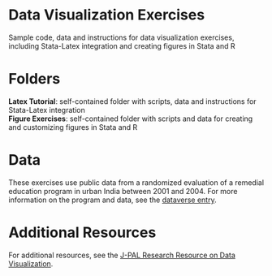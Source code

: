 # Data Visualization Exercises 
Sample code, data and instructions for data visualization exercises, including Stata-Latex integration and creating figures in Stata and R 

# Folders 
**Latex Tutorial**: self-contained folder with scripts, data and instructions for Stata-Latex integration  
**Figure Exercises**: self-contained folder with scripts and data for creating and customizing figures in Stata and R 

# Data 
These exercises use public data from a randomized evaluation of a remedial education program in urban India between 2001 and 2004. For more information on the program and data, see the [dataverse entry](https://dataverse.harvard.edu/dataset.xhtml?persistentId=doi:10.7910/DVN/UV7ERB).

# Additional Resources
For additional resources, see the [J-PAL Research Resource on Data Visualization](https://www.povertyactionlab.org/resource/data-visualization). 
